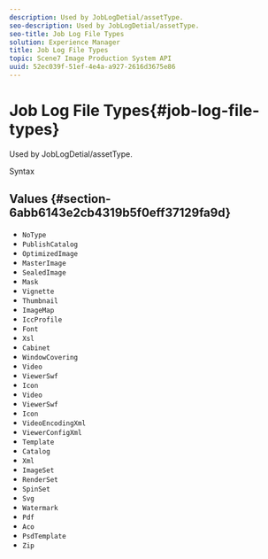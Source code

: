 ```yaml
---
description: Used by JobLogDetial/assetType.
seo-description: Used by JobLogDetial/assetType.
seo-title: Job Log File Types
solution: Experience Manager
title: Job Log File Types
topic: Scene7 Image Production System API
uuid: 52ec039f-51ef-4e4a-a927-2616d3675e86
---
```


# Job Log File Types{#job-log-file-types}

Used by JobLogDetial/assetType.

 Syntax 

## Values {#section-6abb6143e2cb4319b5f0eff37129fa9d}

* `NoType` 
* `PublishCatalog` 
* `OptimizedImage` 
* `MasterImage` 
* `SealedImage` 
* `Mask` 
* `Vignette` 
* `Thumbnail` 
* `ImageMap` 
* `IccProfile` 
* `Font` 
* `Xsl` 
* `Cabinet` 
* `WindowCovering` 
* `Video` 
* `ViewerSwf` 
* `Icon` 
* `Video` 
* `ViewerSwf` 
* `Icon` 
* `VideoEncodingXml` 
* `ViewerConfigXml` 
* `Template` 
* `Catalog` 
* `Xml` 
* `ImageSet` 
* `RenderSet` 
* `SpinSet` 
* `Svg` 
* `Watermark` 
* `Pdf` 
* `Aco` 
* `PsdTemplate` 
* `Zip`

